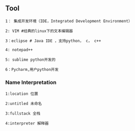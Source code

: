 ## Tool ##

	1： 集成开发环境（IDE，Integrated Development Environment）
	
	2: VIM #经典的linux下的文本编辑器
	
	3：eclipse # Java IDE ，支持python， c， c++
	
	4: notepad++
	
	5: sublime python开发的 
	
	6：Pycharm,用户python开发 

### Name Interpretation
	1:location 位置

	2:untitled 未命名

	3:fullstack	全栈

	4:interpreter 解释器

